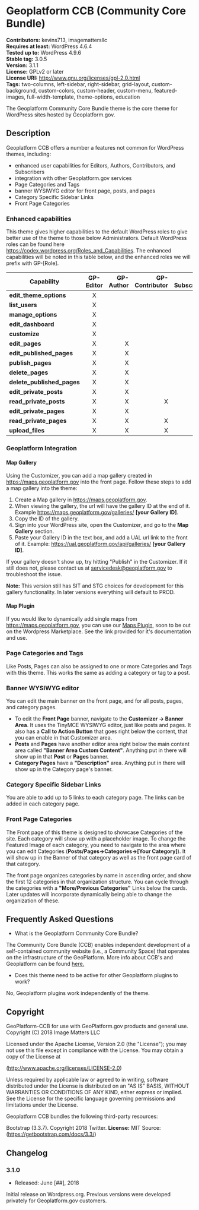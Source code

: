 # Geoplatform CCB (Community Core Bundle)

**Contributors:** kevins713, imagemattersllc  
**Requires at least:** WordPress 4.6.4  
**Tested up to:** WordPress 4.9.6  
**Stable tag:** 3.0.5   
**Version:** 3.1.1  
**License:** GPLv2 or later  
**License URI:** http://www.gnu.org/licenses/gpl-2.0.html  
**Tags:** two-columns, left-sidebar, right-sidebar, grid-layout, custom-background, custom-colors, custom-header, custom-menu, featured-images, full-width-template, theme-options, education

The Geoplatform Community Core Bundle theme is the core theme for WordPress sites hosted by Geoplatform.gov.

## Description

Geoplatform CCB offers a number a features not common for WordPress themes, including:

* enhanced user capabilities for Editors, Authors, Contributors, and Subscribers
* integration with other Geoplatform.gov services
* Page Categories and Tags
* banner WYSIWYG editor for front page, posts, and pages
* Category Specific Sidebar Links
* Front Page Categories  

### Enhanced capabilities

This theme gives higher capabilities to the default WordPress roles to give better use of the theme to those below Administrators. Default WordPress roles can be found here https://codex.wordpress.org/Roles_and_Capabilities. The enhanced capabilities will be noted in this table below, and the enhanced roles we will prefix with GP-[Role].

| Capability               |GP-Editor|GP-Author|GP-Contributor|GP-Subscriber|
|--------------------------|:-------:|--------:|-------------:|------------:|
|**edit_theme_options**    | X       |         |              |             |             
|**list_users**            | X       |         |              |             |              
|**manage_options**        | X       |         |              |             |               
|**edit_dashboard**        | X       |         |              |             |               
|**customize**             | X       |         |              |             |               
|**edit_pages**            | X       | X       |              |             |               
|**edit_published_pages**  | X       | X       |              |             |               
|**publish_pages**         | X       | X       |              |             |               
|**delete_pages**          | X       | X       |              |             |                
|**delete_published_pages**| X       | X       |              |             |                
|**edit_private_posts**    | X       | X       |              |             |                
|**read_private_posts**    | X       | X       | X            | X           |                
|**edit_private_pages**    | X       | X       |              |             |               
|**read_private_pages**    | X       | X       | X            | X           |                
|**upload_files**          | X       | X       | X            |             | |

### Geoplatform Integration
#### Map Gallery
Using the Customizer, you can add a map gallery created in https://maps.geoplatform.gov into the front page. Follow these steps to add a map gallery into the theme:

 1. Create a Map gallery in https://maps.geoplatform.gov.
 2. When viewing the gallery, the url will have the gallery ID at the end of it. Example https://maps.geoplatform.gov/galleries/ **[your Gallery ID]**.
 3. Copy the ID of the gallery.
 4. Sign into your WordPress site, open the Customizer, and go to the **Map Gallery** section.
 5. Paste your Gallery ID in the text box, and add a UAL url link to the front of it. Example: https://ual.geoplatform.gov/api/galleries/ **[your Gallery ID]**.

 If your gallery doesn't show up, try hitting "Publish" in the Customizer. If it still does not, please contact us at servicedesk@geoplatform.gov to troubleshoot the issue.

 **Note:** This version still has SIT and STG choices for development for this gallery functionality. In later versions everything will default to PROD.  

#### Map Plugin
If you would like to dynamically add single maps from https://maps.geoplatform.gov, you can use our [Maps Plugin](), soon to be out on the Wordpress Marketplace. See the link provided for it's documentation and use.

### Page Categories and Tags
Like Posts, Pages can also be assigned to one or more Categories and Tags with this theme. This works the same as adding a category or tag to a post.

### Banner WYSIWYG editor
You can edit the main banner on the front page, and for all posts, pages, and category pages.

* To edit the **Front Page** banner, navigate to the **Customizer -> Banner Area**. It uses the TinyMCE WYSIWYG editor, just like posts and pages. It also has a **Call to Action Button** that goes right below the content, that you can enable in that Customizer area.
* **Posts** and **Pages** have another editor area right below the main content area called **"Banner Area Custom Content"**. Anything put in there will show up in that **Post** or **Pages** banner.
* **Category Pages** have a **"Description"** area. Anything put in there will show up in the Category page's banner.   

### Category Specific Sidebar Links
You are able to add up to 5 links to each category page. The links can be added in each category page.

### Front Page Categories
The Front page of this theme is designed to showcase Categories of the site. Each category will show up with a placeholder image. To change the Featured Image of each category, you need to navigate to the area where you can edit Categories (**Posts/Pages->Categories->[Your Category]**). It will show up in the Banner of that category as well as the front page card of that category.

The front page organizes categories by name in ascending order, and show the first 12 categories in that organization structure. You can cycle through the categories with a **"More/Previous Categories"** Links below the cards. Later updates will incorporate dynamically being able to change the organization of these.

## Frequently Asked Questions

* What is the Geoplatform Community Core Bundle?

The Community Core Bundle (CCB) enables independent development of a self-contained community website (i.e., a Community Space) that operates on the infrastructure of the GeoPlatform. More info about CCB's and Geoplatform can be found [here.](https://www.geoplatform.gov/geoplatform-help/ccb/ccb-getting-started/#what_is_a_ccb)

* Does this theme need to be active for other Geoplatform plugins to work?

No, Geoplatform plugins work independently of the theme.


## Copyright

GeoPlatform-CCB for use with GeoPlatform.gov products and general use.
Copyright (C) 2018 Image Matters LLC

Licensed under the Apache License, Version 2.0 (the "License"); you may not use this file except in compliance with the License. You may obtain a copy of the License at

(http://www.apache.org/licenses/LICENSE-2.0)

Unless required by applicable law or agreed to in writing, software distributed under the License is distributed on an "AS IS" BASIS, WITHOUT WARRANTIES OR CONDITIONS OF ANY KIND, either express or implied. See the License for the specific language governing permissions and limitations under the License.

Geoplatform CCB bundles the following third-party resources:

Bootstrap (3.3.7). Copyright 2018 Twitter.
**License:** MIT
Source: (https://getbootstrap.com/docs/3.3/)


## Changelog

### 3.1.0
* Released: June [##], 2018

Initial release on Wordpress.org. Previous versions were developed privately for Geoplatform.gov customers.
